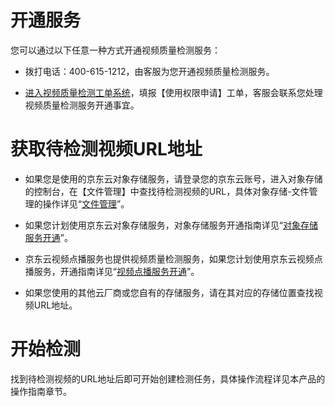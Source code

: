 # 开通服务

您可以通过以下任意一种方式开通视频质量检测服务：

-   拨打电话：400-615-1212，由客服为您开通视频质量检测服务。

-   [进入视频质量检测工单系统](https://ticket.jdcloud.com/applyorder/form?cateId=352&questionId=821)，填报【使用权限申请】工单，客服会联系您处理视频质量检测服务开通事宜。

# 获取待检测视频URL地址

-   如果您是使用的京东云对象存储服务，请登录您的京东云账号，进入对象存储的控制台，在【文件管理】中查找待检测视频的URL，具体对象存储-文件管理的操作详见“[文件管理](https://github.com/jdcloudcom/cn/blob/edit/documentation/Storage-and-CDN/Object-Storage-Service/Operation-Guide/Manage-Object/Create-Folder.md)”。

-   如果您计划使用京东云对象存储服务，对象存储服务开通指南详见“[对象存储服务开通](https://github.com/jdcloudcom/cn/blob/edit/documentation/Storage-and-CDN/Object-Storage-Service/Operation-Guide/Sign-Up-Service-2.md)”。

-   京东云视频点播服务也提供视频质量检测服务，如果您计划使用京东云视频点播服务，开通指南详见“[视频点播服务开通](https://github.com/jdcloudcom/cn/blob/edit/documentation/Video-Service/Video-on-Demand/Getting-Started/Service-Provisioning.md)”。

-   如果您使用的其他云厂商或您自有的存储服务，请在其对应的存储位置查找视频URL地址。

# 开始检测

找到待检测视频的URL地址后即可开始创建检测任务，具体操作流程详见本产品的操作指南章节。
